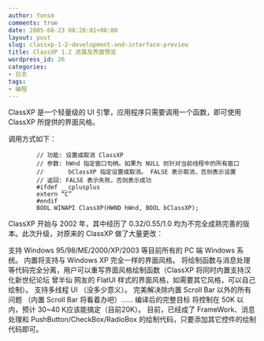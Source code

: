 ```yaml
---
author: Yonsm
comments: true
date: 2005-08-23 08:20:01+00:00
layout: post
slug: classxp-1-2-development-and-interface-preview
title: ClassXP 1.2 进展及界面预览
wordpress_id: 26
categories:
- 日志
tags:
- 编程
---
```


ClassXP 是一个轻量级的 UI 引擎，应用程序只需要调用一个函数，即可使用 ClassXP 所提供的界面风格。

调用方式如下：

			// 功能: 设置或取消 ClassXP
			// 参数: hWnd 指定窗口句柄。如果为 NULL 则针对当前线程中的所有窗口
			//       bClassXP 指定设置或取消。 FALSE 表示取消，否则表示设置
			// 返回: FALSE 表示失败，否则表示成功
			#ifdef __cplusplus
			extern “C”
			#endif
			BOOL WINAPI ClassXP(HWND hWnd, BOOL bClassXP);

ClassXP 开始与 2002 年，其中经历了 0.32/0.55/1.0 均为不完全成熟完善的版本。此次升级，对原来的 ClassXP 做了大量更改：

支持 Windows 95/98/ME/2000/XP/2003 等目前所有的 PC 端 Windows 系统。
内置将支持与 Windows XP 完全一样的界面风格。
将绘制函数与消息处理等代码完全分离，用户可以重写界面风格绘制函数（ClassXP 将同时内置支持汉化新世纪论坛 曾半仙 网友的 FlatUI 样式的界面风格，如需要其它风格，可以自己绘制）。
支持多线程 UI （没多少意义）。
完美解决除内置 Scroll Bar 以外的所有问题 （内置 Scroll Bar 将看着办吧）……
编译后的完整目标 将控制在 50K 以内，预计 30~40 K应该能搞定（目前20K）。
目前，已经成了 FrameWork、消息处理和 PushButton/CheckBox/RadioBox 的绘制代码，只要添加其它控件的绘制代码即可。